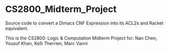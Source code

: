 # CS2800_Midterm_Project
Source code to convert a Dimacs CNF Expression into its ACL2s and Racket equivalent.

This is the CS2800: Logic & Computation Midterm Project for:
  Nan Chen, Yousuf Khan, Kelli Therrien, Marc Vanni
